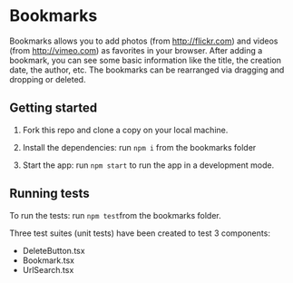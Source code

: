 # Bookmarks

Bookmarks allows you to add photos (from http://flickr.com) and videos (from http://vimeo.com) as favorites in your browser. After adding a bookmark, you can see some basic information like the title, the creation date, the author, etc. The bookmarks can be rearranged via dragging and dropping or deleted.


## Getting started

1. Fork this repo and clone a copy on your local machine.

2. Install the dependencies: run `npm i` from the bookmarks folder

3. Start the app: run `npm start` to run the app in a development mode.


## Running tests

To run the tests: run `npm test`from the bookmarks folder.

Three test suites (unit tests) have been created to test 3 components:
- DeleteButton.tsx
- Bookmark.tsx
- UrlSearch.tsx


